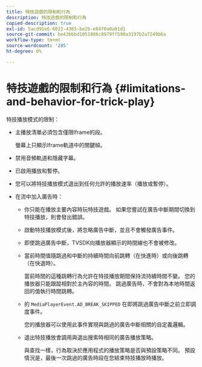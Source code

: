 ```yaml
---
title: 特技遊戲的限制和行為
description: 特技遊戲的限制和行為
copied-description: true
exl-id: 5acd91e6-6022-4365-be2b-e84f0a0a91d1
source-git-commit: be43bbbd1051886c8979ff590a3197b2a7249b6a
workflow-type: tm+mt
source-wordcount: '285'
ht-degree: 0%

---
```


# 特技遊戲的限制和行為 {#limitations-and-behavior-for-trick-play}

<!--<a id="section_2BC43539C5C142E085D06A7E35C76726"></a>-->

特技播放模式的限制：

* 主播放清單必須包含僅限Iframe的段。

   螢幕上只顯示Iframe軌道中的關鍵幀。
* 禁用音頻軌道和隱藏字幕。
* 已啟用播放和暫停。
* 您可以將特技播放模式退出到任何允許的播放速率（播放或暫停）。
* 在流中加入廣告時：

   * 你只能在播放主要內容時玩特技遊戲。 如果您嘗試在廣告中斷期間切換到特技播放，則會發出錯誤。
   * 啟動特技播放模式後，將忽略廣告中斷，並且不會觸發廣告事件。
   * 即使跳過廣告中斷，TVSDK向播放器顯示的時間線也不會被修改。
   * 當前時間值隨跳過和中斷的持續時間向前跳轉（在快進時）或向後跳轉（在快退時）。

      當前時間的這種跳轉行為允許在特技播放期間保持流持續時間不變。 您的播放器只能跟蹤相對於主內容的時間。 跳過廣告時，不會對為本地時間返回的值執行時間跳轉。
   * 的 `MediaPlayerEvent.AD_BREAK_SKIPPED` 在即將跳過廣告中斷之前立即調度事件。

      您的播放器可以使用此事件實現與跳過的廣告中斷相關的自定義邏輯。

   * 退出特技播放會調用與退出搜索時相同的廣告播放策略。

      與查找一樣，行為取決於應用程式的播放策略是否與預設策略不同。 預設情況是，最後一次跳過的廣告時段在您結束特技播放時播放。
